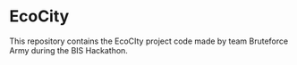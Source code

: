 # EcoCity
This repository contains the EcoCIty project code made by team Bruteforce Army during the BIS Hackathon.
